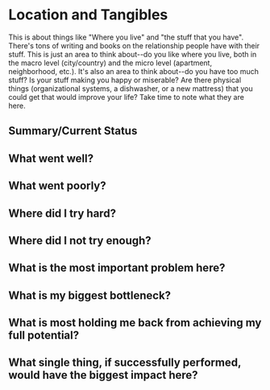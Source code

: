 # Location and Tangibles

This is about things like "Where you live" and "the stuff that you have". There's tons of writing and books on the relationship people have with their
stuff. This is just an area to think about--do you like where you live, both in the macro level (city/country) and the micro level (apartment,
neighborhood, etc.). It's also an area to think about--do you have too much stuff? Is your stuff making you happy or miserable? Are there physical things
(organizational systems, a dishwasher, or a new mattress) that you could get that would improve your life? Take time to note what they are here.

## Summary/Current Status

## What went well?

## What went poorly?

## Where did I try hard?

## Where did I not try enough?

## What is the most important problem here?

## What is my biggest bottleneck?

## What is most holding me back from achieving my full potential?

## What single thing, if successfully performed, would have the biggest impact here?

